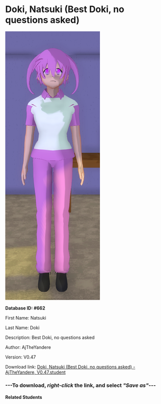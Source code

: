 # Doki, Natsuki (Best Doki, no questions asked)

<img src="Files/Doki, Natsuki (Best Doki, no questions asked).png" title="Doki, Natsuki (Best Doki, no questions asked) - AjTheYandere, V0.47">

**Database ID: #662**

First Name: Natsuki

Last Name: Doki

Description: Best Doki, no questions asked

Author: AjTheYandere

Version: V0.47

Download link: <a href="https://raw.githubusercontent.com/Arbiter1223/Daigaku-Gurashi-Custom-Students/master/Students/Files/Doki%2C%20Natsuki%20(Best%20Doki%2C%20no%20questions%20asked)%20-%20AjTheYandere%2C%20V0.47.student">Doki, Natsuki (Best Doki, no questions asked) - AjTheYandere, V0.47.student</a>

### ---**To download, _right-click_ the link, and select _"Save as"_**---

#### Related Students

